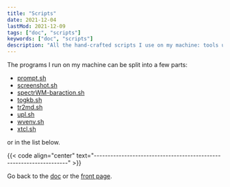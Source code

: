 ```yaml
---
title: "Scripts"
date: 2021-12-04
lastMod: 2021-12-09
tags: ["doc", "scripts"]
keywords: ["doc", "scripts"]
description: "All the hand-crafted scripts I use on my machine: tools using dmenu, utils to take screenshots, run the bar of spectrWM, and many more."
---
```


The programs I run on my machine can be split into a few parts:
- [prompt.sh](/public/doc/config/scripts/prompt.sh)
- [screenshot.sh](/public/doc/config/scripts/screenshot.sh)
- [spectrWM-baraction.sh](/public/doc/config/scripts/spectrwm-baraction.sh)
- [togkb.sh](/public/doc/config/scripts/togkb.sh)
- [tr2md.sh](/public/doc/config/scripts/tr2md.sh)
- [upl.sh](/public/doc/config/scripts/upl.sh)
- [wvenv.sh](/public/doc/config/scripts/wvenv.sh)
- [xtcl.sh](/public/doc/config/scripts/xtcl.sh)


or in the list below.

{{< code align="center" text="--------------------------------------------------------------------" >}}

Go back to the [doc](/public/doc/config) or the [front page](/public).  
